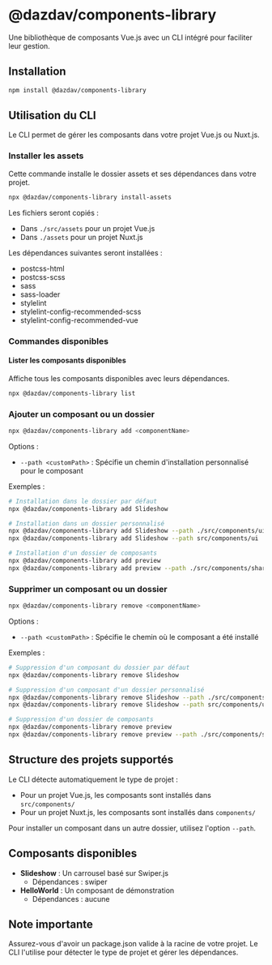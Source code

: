 # @dazdav/components-library

Une bibliothèque de composants Vue.js avec un CLI intégré pour faciliter leur gestion.

## Installation

```bash
npm install @dazdav/components-library
```

## Utilisation du CLI

Le CLI permet de gérer les composants dans votre projet Vue.js ou Nuxt.js.

### Installer les assets

Cette commande installe le dossier assets et ses dépendances dans votre projet.

```bash
npx @dazdav/components-library install-assets
```

Les fichiers seront copiés :
- Dans `./src/assets` pour un projet Vue.js
- Dans `./assets` pour un projet Nuxt.js

Les dépendances suivantes seront installées :
- postcss-html
- postcss-scss
- sass
- sass-loader
- stylelint
- stylelint-config-recommended-scss
- stylelint-config-recommended-vue

### Commandes disponibles

#### Lister les composants disponibles
Affiche tous les composants disponibles avec leurs dépendances.

```bash
npx @dazdav/components-library list
```

### Ajouter un composant ou un dossier

```bash
npx @dazdav/components-library add <componentName>
```

Options :
- `--path <customPath>` : Spécifie un chemin d'installation personnalisé pour le composant

Exemples :
```bash
# Installation dans le dossier par défaut
npx @dazdav/components-library add Slideshow

# Installation dans un dossier personnalisé
npx @dazdav/components-library add Slideshow --path ./src/components/ui
npx @dazdav/components-library add Slideshow --path src/components/ui

# Installation d'un dossier de composants
npx @dazdav/components-library add preview
npx @dazdav/components-library add preview --path ./src/components/shared
```

### Supprimer un composant ou un dossier

```bash
npx @dazdav/components-library remove <componentName>
```

Options :
- `--path <customPath>` : Spécifie le chemin où le composant a été installé

Exemples :
```bash
# Suppression d'un composant du dossier par défaut
npx @dazdav/components-library remove Slideshow

# Suppression d'un composant d'un dossier personnalisé
npx @dazdav/components-library remove Slideshow --path ./src/components/ui
npx @dazdav/components-library remove Slideshow --path src/components/ui

# Suppression d'un dossier de composants
npx @dazdav/components-library remove preview
npx @dazdav/components-library remove preview --path ./src/components/shared
```

## Structure des projets supportés

Le CLI détecte automatiquement le type de projet :

- Pour un projet Vue.js, les composants sont installés dans `src/components/`
- Pour un projet Nuxt.js, les composants sont installés dans `components/`

Pour installer un composant dans un autre dossier, utilisez l'option `--path`.

## Composants disponibles

- **Slideshow** : Un carrousel basé sur Swiper.js
  - Dépendances : swiper
- **HelloWorld** : Un composant de démonstration
  - Dépendances : aucune

## Note importante

Assurez-vous d'avoir un package.json valide à la racine de votre projet. Le CLI l'utilise pour détecter le type de projet et gérer les dépendances.